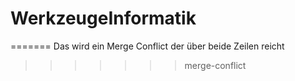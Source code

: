 # WerkzeugeInformatik #
=======
Das wird ein Merge Conflict
der über beide Zeilen reicht
>>>>>>> merge-conflict
